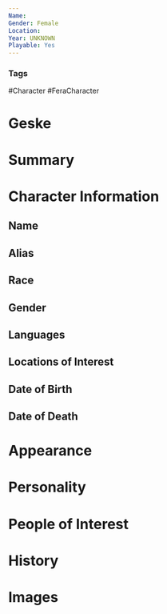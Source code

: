 ```yaml
---
Name: 
Gender: Female
Location: 
Year: UNKNOWN
Playable: Yes
---
```


### Tags
#Character #FeraCharacter 

# Geske

# Summary


# Character Information

## Name

## Alias

## Race

## Gender

## Languages

## Locations of Interest

## Date of Birth

## Date of Death

# Appearance

# Personality

# People of Interest

# History

# Images
